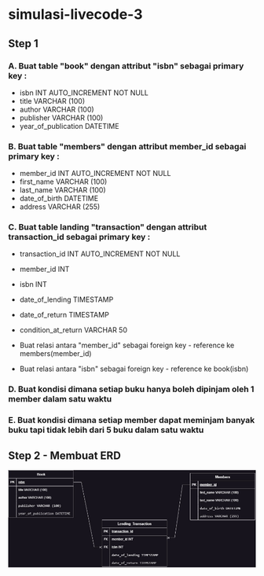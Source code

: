# simulasi-livecode-3

## Step 1

### A. Buat table "book" dengan attribut "isbn" sebagai primary key :

- isbn INT AUTO_INCREMENT NOT NULL
- title VARCHAR (100)
- author VARCHAR (100)
- publisher VARCHAR (100)
- year_of_publication DATETIME

### B. Buat table "members" dengan attribut member_id sebagai primary key :

- member_id INT AUTO_INCREMENT NOT NULL
- first_name VARCHAR (100)
- last_name VARCHAR (100)
- date_of_birth DATETIME
- address VARCHAR (255)

### C. Buat table landing "transaction" dengan attribut transaction_id sebagai primary key :

- transaction_id INT AUTO_INCREMENT NOT NULL
- member_id INT
- isbn INT
- date_of_lending TIMESTAMP
- date_of_return TIMESTAMP
- condition_at_return VARCHAR 50

- Buat relasi antara "member_id" sebagai foreign key - reference ke members(member_id)
- Buat relasi antara "isbn" sebagai foreign key - reference ke book(isbn)

### D. Buat kondisi dimana setiap buku hanya boleh dipinjam oleh 1 member dalam satu waktu

### E. Buat kondisi dimana setiap member dapat meminjam banyak buku tapi tidak lebih dari 5 buku dalam satu waktu

## Step 2 - Membuat ERD
<img src="https://github.com/osvaldosilitonga/simulasi-livecode-3/blob/main/ERD.jpg" />
